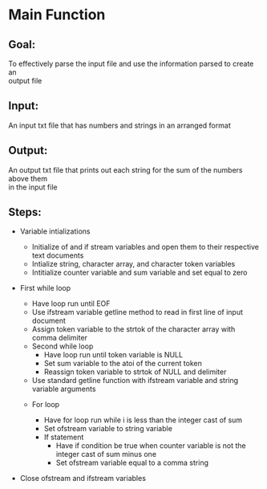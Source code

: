 # **Main Function**  

## Goal:  

To effectively parse the input file and use the information parsed to create an  
output file  

## Input:

An input txt file that has numbers and strings in an arranged format  

## Output:  

An output txt file that prints out each string for the sum of the numbers above them  
in the input file  

## Steps:  

* Variable intializations  
	
	- Initialize of and if stream variables and open them to their respective text documents
	- Intialize string, character array, and character token variables
	- Intitialize counter variable and sum variable and set equal to zero

* First while loop

	- Have loop run until EOF
	- Use ifstream variable getline method to read in first line of input document
	- Assign token variable to the strtok of the character array with comma delimiter

	* Second while loop  
		- Have loop run until token variable is NULL  
		- Set sum variable to the atoi of the current token
		- Reassign token variable to strtok of NULL and delimiter
	
	- Use standard getline function with ifstream variable and string variable arguments

	* For loop  
		- Have for loop run while i is less than the integer cast of sum  
		- Set ofstream variable to string variable
		
		* If statement
			- Have if condition be true when counter variable is not the integer cast of sum minus one  
			- Set ofstream variable equal to a comma string

- Close ofstream and ifstream variables
